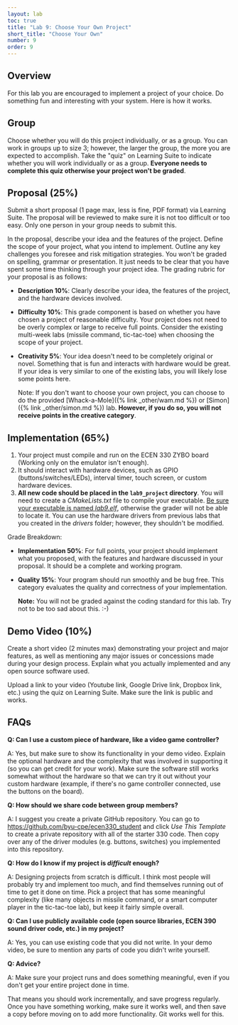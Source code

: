 ```yaml
---
layout: lab
toc: true
title: "Lab 9: Choose Your Own Project"
short_title: "Choose Your Own"
number: 9
order: 9
---
```


## Overview

For this lab you are encouraged to implement a project of your choice. Do something fun and interesting with your system. Here is how it works.

## Group
Choose whether you will do this project individually, or as a group. You can work in groups up to size 3; however, the larger the group, the more you are expected to accomplish. Take the "quiz" on Learning Suite to indicate whether you will work individually or as a group.  **Everyone needs to complete this quiz otherwise your project won't be graded**.

## Proposal (25%)

Submit a short proposal (1 page max, less is fine, PDF format) via Learning Suite. The proposal will be reviewed to make sure it is not too difficult or too easy. Only one person in your group needs to submit this.

In the proposal, describe your idea and the features of the project. Define the scope of your project, what you intend to implement. Outline any key challenges you foresee and risk mitigation strategies. You won't be graded on spelling, grammar or presentation. It just needs to be clear that you have spent some time thinking through your project idea. The grading rubric for your proposal is as follows:

* **Description 10%**: Clearly describe your idea, the features of the project, and the hardware devices involved.

* **Difficulty 10%**: This grade component is based on whether you have chosen a project of reasonable difficulty. Your project does not need to be overly complex or large to receive full points. Consider the existing multi-week labs (missile command, tic-tac-toe) when choosing the scope of your project.

* **Creativity 5%**: Your idea doesn't need to be completely original or novel. Something that is fun and interacts with hardware would be great. If your idea is very similar to one of the existing labs, you will likely lose some points here.

  Note: If you don't want to choose your own project, you can choose to do the provided [Whack-a-Mole]({% link _other/wam.md %}) or [Simon]({% link _other/simon.md %}) lab.  **However, if you do so, you will not receive points in the creative category**. 


## Implementation (65%)
<!-- Work on the proposed features individually or as a group.   -->

1. Your project must compile and run on the ECEN 330 ZYBO board (Working only on the emulator isn't enough).
1. It should interact with hardware devices, such as GPIO (buttons/switches/LEDs), interval timer, touch screen, or custom hardware devices.
1. **All new code should be placed in the `lab9_project` directory**.  You will need to create a *CMakeLists.txt* file to compile your executable.  <ins>Be sure your executable is named *lab9.elf*</ins>, otherwise the grader will not be able to locate it. You can use the hardware drivers from previous labs that you created in the *drivers* folder; however, they shouldn't be modified.

Grade Breakdown:
* **Implementation 50%**: For full points, your project should implement what you proposed, with the features and hardware discussed in your proposal.  It should be a complete and working program.

* **Quality 15%**: Your program should run smoothly and be bug free. This category evaluates the quality and correctness of your implementation.

  **Note:** You will not be graded against the coding standard for this lab. Try not to be too sad about this. :-)

## Demo Video (10%)
Create a short video (2 minutes max) demonstrating your project and major features, as well as mentioning any major issues or concessions made during your design process. Explain what you actually implemented and any open source software used. 

Upload a link to your video (Youtube link, Google Drive link, Dropbox link, etc.) using the quiz on Learning Suite.  Make sure the link is public and works.


## FAQs

**Q: Can I use a custom piece of hardware, like a video game controller?**

A: Yes, but make sure to show its functionality in your demo video. Explain the optional hardware and the complexity that was involved in supporting it (so you can get credit for your work).  Make sure the software still works somewhat without the hardware so that we can try it out without your custom hardware (example, if there's no game controller connected, use the buttons on the board).

**Q: How should we share code between group members?**

A: I suggest you create a private GitHub repository. You can go to <https://github.com/byu-cpe/ecen330_student> and click *Use This Template* to create a private repository with all of the starter 330 code. Then copy over any of the driver modules (e.g. buttons, switches) you implemented into this repository.

**Q: How do I know if my project is *difficult* enough?**

A: Designing projects from scratch is difficult. I think most people will probably try and implement too much, and find themselves running out of time to get it done on time. Pick a project that has some meaningful complexity (like many objects in missile command, or a smart computer player in the tic-tac-toe lab), but keep it fairly simple overall.

**Q: Can I use publicly available code (open source libraries, ECEN 390 sound driver code, etc.) in my project?**

A: Yes, you can use existing code that you did not write. In your demo video, be sure to mention any parts of code you didn't write yourself.

**Q: Advice?**

A: Make sure your project runs and does something meaningful, even if you don't get your entire project done in time.

That means you should work incrementally, and save progress regularly. Once you have something working, make sure it works well, and then save a copy before moving on to add more functionality. Git works well for this.
